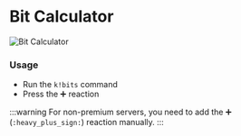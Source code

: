 # Bit Calculator

![Bit Calculator](/img/features/bits.png)

### Usage
- Run the `k!bits` command
- Press the ➕ reaction​​

:::warning
For non-premium servers, you need to add the ➕ (`:heavy_plus_sign:`) reaction manually.
:::

